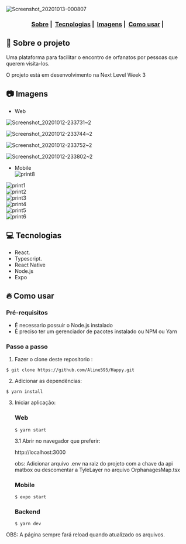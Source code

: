 ![Screenshot_20201013-000807](https://user-images.githubusercontent.com/56769013/95810833-408f2100-0ce8-11eb-9bfc-c020d4edca98.png)

<h3 align="center">
  <a href="#dog-sobre-o-projeto">Sobre</a>&nbsp;|&nbsp;
  <a href="#computer-tecnologias">Tecnologias</a>&nbsp;|&nbsp;
  <a href="#camera-imagens">Imagens</a>&nbsp;|&nbsp;
  <a href="#fire-como-usar">Como usar</a>&nbsp;|&nbsp;
</h3>


## :dog: Sobre o projeto

Uma plataforma para facilitar o encontro de orfanatos por pessoas que querem visita-los.

O projeto está em desenvolvimento na Next Level Week 3


## :camera: Imagens

- Web

![Screenshot_20201012-233731~2](https://user-images.githubusercontent.com/56769013/95809110-5d295a00-0ce4-11eb-83ce-9eb4c80729f4.png)
  
![Screenshot_20201012-233744~2](https://user-images.githubusercontent.com/56769013/95809147-7f22dc80-0ce4-11eb-83f5-4f519df1e33b.png)
  
![Screenshot_20201012-233752~2](https://user-images.githubusercontent.com/56769013/95809263-c1e4b480-0ce4-11eb-978a-807aae53af48.png)
  
![Screenshot_20201012-233802~2](https://user-images.githubusercontent.com/56769013/95809269-c5783b80-0ce4-11eb-91fd-851a2c37fe56.png)  

- Mobile  
![print8](https://user-images.githubusercontent.com/56769013/96171949-0a29ef80-0efc-11eb-9b09-6a552f03b761.png)  

![print1](https://user-images.githubusercontent.com/56769013/96171920-0302e180-0efc-11eb-926f-71b34fd4322d.png)  
![print2](https://user-images.githubusercontent.com/56769013/96171929-04cca500-0efc-11eb-880a-e7b3097c51f8.png)  
![print3](https://user-images.githubusercontent.com/56769013/96171933-06966880-0efc-11eb-956a-00ddeee9728c.png)  
![print4](https://user-images.githubusercontent.com/56769013/96171937-072eff00-0efc-11eb-9e52-274884307632.png)  
![print5](https://user-images.githubusercontent.com/56769013/96171939-07c79580-0efc-11eb-917f-7ac083ce6ac0.png)  
![print6](https://user-images.githubusercontent.com/56769013/96171942-08602c00-0efc-11eb-907d-4aa79973c42b.png)  

  
## :computer: Tecnologias

- React. 
- Typescript. 
- React Native
- Node.js
- Expo

## :fire: Como usar

### Pré-requisitos
  - É necessario possuir o Node.js instalado
  - É preciso ter um gerenciador de pacotes instalado ou NPM ou Yarn
 
### Passo a passo

1. Fazer o clone deste repositorio :
````
$ git clone https://github.com/Aline595/Happy.git
````

2. Adicionar as dependências:
````
$ yarn install
````

3. Iniciar aplicação:
    ### Web  
    ````
    $ yarn start
    ````
    3.1 Abrir no navegador que preferir:  

      http://localhost:3000    
    
      obs: Adicionar arquivo .env na raiz do projeto com a chave da api matbox ou descomentar a TyleLayer no arquivo OrphanagesMap.tsx  

    ### Mobile  
    ````
    $ expo start
    ````

    ### Backend   
    ```
    $ yarn dev
    ```

 OBS: A página sempre fará reload quando atualizado os arquivos.<br />


